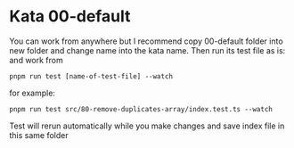 # Kata 00-default

You can work from anywhere but I recommend copy 00-default folder into new folder and change name into the kata name. Then run its test file as is:
and work from

```
pnpm run test [name-of-test-file] --watch
```

for example:

```
pnpm run test src/80-remove-duplicates-array/index.test.ts --watch
```

Test will rerun automatically while you make changes and save index file in this same folder
